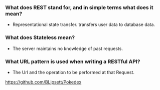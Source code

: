 ### What does REST stand for, and in simple terms what does it mean?

- Representational state transfer. transfers user data to database data.

### What does Stateless mean?

- The server maintains no knowledge of past requests.

### What URL pattern is used when writing a RESTful API?

- The Url and the operation to be performed at that Request.

https://github.com/BLipsett/Pokedex
